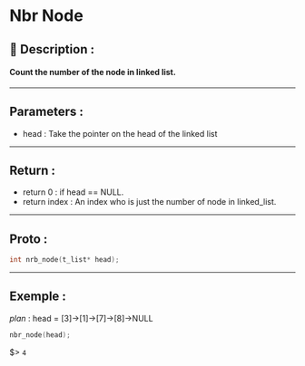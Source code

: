 # Nbr Node

## 📝 Description :
#### Count the number of the node in linked list.
---
## Parameters :
- head : Take the pointer on the head of the linked list
---
## Return :
- return 0 : if head == NULL.
- return index : An index who is just the number of node in linked_list.
---
## Proto :

```c
int nrb_node(t_list* head);
```
---
## Exemple : 

*plan* :
head = [3]->[1]->[7]->[8]->NULL
```c
nbr_node(head);
```

$> ```4```